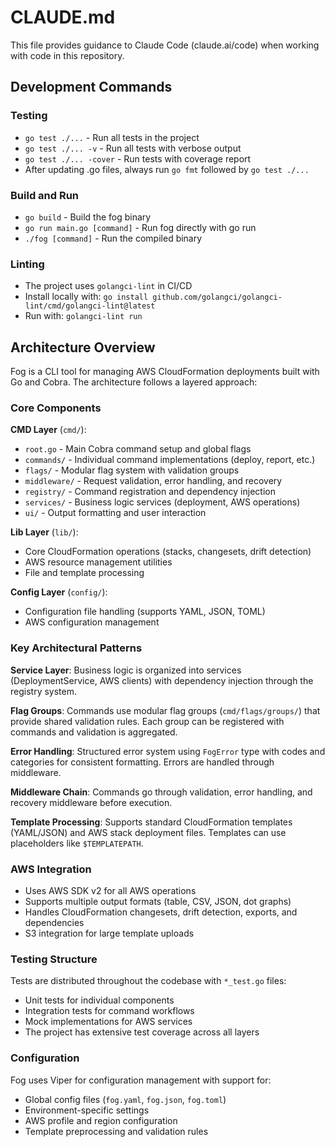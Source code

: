 # CLAUDE.md

This file provides guidance to Claude Code (claude.ai/code) when working with code in this repository.

## Development Commands

### Testing
- `go test ./...` - Run all tests in the project
- `go test ./... -v` - Run all tests with verbose output
- `go test ./... -cover` - Run tests with coverage report
- After updating .go files, always run `go fmt` followed by `go test ./...`

### Build and Run
- `go build` - Build the fog binary
- `go run main.go [command]` - Run fog directly with go run
- `./fog [command]` - Run the compiled binary

### Linting
- The project uses `golangci-lint` in CI/CD
- Install locally with: `go install github.com/golangci/golangci-lint/cmd/golangci-lint@latest`
- Run with: `golangci-lint run`

## Architecture Overview

Fog is a CLI tool for managing AWS CloudFormation deployments built with Go and Cobra. The architecture follows a layered approach:

### Core Components

**CMD Layer** (`cmd/`):
- `root.go` - Main Cobra command setup and global flags
- `commands/` - Individual command implementations (deploy, report, etc.)
- `flags/` - Modular flag system with validation groups
- `middleware/` - Request validation, error handling, and recovery
- `registry/` - Command registration and dependency injection
- `services/` - Business logic services (deployment, AWS operations)
- `ui/` - Output formatting and user interaction

**Lib Layer** (`lib/`):
- Core CloudFormation operations (stacks, changesets, drift detection)
- AWS resource management utilities
- File and template processing

**Config Layer** (`config/`):
- Configuration file handling (supports YAML, JSON, TOML)
- AWS configuration management

### Key Architectural Patterns

**Service Layer**: Business logic is organized into services (DeploymentService, AWS clients) with dependency injection through the registry system.

**Flag Groups**: Commands use modular flag groups (`cmd/flags/groups/`) that provide shared validation rules. Each group can be registered with commands and validation is aggregated.

**Error Handling**: Structured error system using `FogError` type with codes and categories for consistent formatting. Errors are handled through middleware.

**Middleware Chain**: Commands go through validation, error handling, and recovery middleware before execution.

**Template Processing**: Supports standard CloudFormation templates (YAML/JSON) and AWS stack deployment files. Templates can use placeholders like `$TEMPLATEPATH`.

### AWS Integration

- Uses AWS SDK v2 for all AWS operations
- Supports multiple output formats (table, CSV, JSON, dot graphs)
- Handles CloudFormation changesets, drift detection, exports, and dependencies
- S3 integration for large template uploads

### Testing Structure

Tests are distributed throughout the codebase with `*_test.go` files:
- Unit tests for individual components
- Integration tests for command workflows
- Mock implementations for AWS services
- The project has extensive test coverage across all layers

### Configuration

Fog uses Viper for configuration management with support for:
- Global config files (`fog.yaml`, `fog.json`, `fog.toml`)
- Environment-specific settings
- AWS profile and region configuration
- Template preprocessing and validation rules